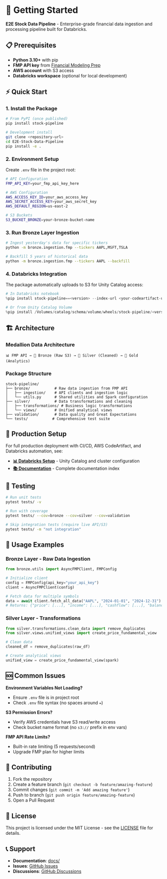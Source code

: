 # 🚀 Getting Started

**E2E Stock Data Pipeline** - Enterprise-grade financial data ingestion and processing pipeline built for Databricks.

## 📋 **Prerequisites**

- **Python 3.10+** with pip
- **FMP API key** from [Financial Modeling Prep](https://financialmodelingprep.com/)
- **AWS account** with S3 access
- **Databricks workspace** (optional for local development)

## ⚡ **Quick Start**

### **1. Install the Package**

```bash
# From PyPI (once published)
pip install stock-pipeline

# Development install
git clone <repository-url>
cd E2E-Stock-Data-Pipeline
pip install -e .
```

### **2. Environment Setup**

Create `.env` file in the project root:

```bash
# API Configuration
FMP_API_KEY=your_fmp_api_key_here

# AWS Configuration  
AWS_ACCESS_KEY_ID=your_aws_access_key
AWS_SECRET_ACCESS_KEY=your_aws_secret_key
AWS_DEFAULT_REGION=us-east-2

# S3 Buckets
S3_BUCKET_BRONZE=your-bronze-bucket-name
```

### **3. Run Bronze Layer Ingestion**

```bash
# Ingest yesterday's data for specific tickers
python -m bronze.ingestion.fmp --tickers AAPL,MSFT,TSLA

# Backfill 5 years of historical data
python -m bronze.ingestion.fmp --tickers AAPL --backfill
```

### **4. Databricks Integration**

The package automatically uploads to S3 for Unity Catalog access:

```python
# In Databricks notebook
%pip install stock-pipeline==<version> --index-url <your-codeartifact-url>

# Or from Unity Catalog Volume
%pip install /Volumes/catalog/schema/volume/wheels/stock-pipeline/<version>/stock_pipeline-<version>-py3-none-any.whl
```

## 🏗️ **Architecture**

### **Medallion Data Architecture**
```
📊 FMP API → 🥉 Bronze (Raw S3) → 🥈 Silver (Cleaned) → 🥇 Gold (Analytics)
```

### **Package Structure**
```
stock-pipeline/
├── bronze/           # Raw data ingestion from FMP API
│   ├── ingestion/    # API clients and ingestion logic
│   └── utils.py      # Shared utilities and Spark configuration
├── silver/           # Data transformations and cleaning
│   ├── transformations/ # Business logic transformations
│   └── views/        # Unified analytical views
├── validation/       # Data quality and Great Expectations
└── tests/           # Comprehensive test suite
```

## 🔧 **Production Setup**

For full production deployment with CI/CD, AWS CodeArtifact, and Databricks automation, see:

- **[📊 Databricks Setup](databricks/DATABRICKS_SETUP.md)** - Unity Catalog and cluster configuration  
- **[📚 Documentation](docs/README.md)** - Complete documentation index

## 🧪 **Testing**

```bash
# Run unit tests
pytest tests/ -v

# Run with coverage
pytest tests/ --cov=bronze --cov=silver --cov=validation

# Skip integration tests (require live API/S3)
pytest tests/ -m "not integration"
```

## 📖 **Usage Examples**

### **Bronze Layer - Raw Data Ingestion**
```python
from bronze.utils import AsyncFMPClient, FMPConfig

# Initialize client
config = FMPConfig(api_key="your_api_key")
client = AsyncFMPClient(config)

# Fetch data for multiple symbols
data = await client.fetch_all_data("AAPL", "2024-01-01", "2024-12-31")
# Returns: {"price": [...], "income": [...], "cashflow": [...], "balance": [...]}
```

### **Silver Layer - Transformations**
```python
from silver.transformations.clean_data import remove_duplicates
from silver.views.unified_views import create_price_fundamental_view

# Clean data
cleaned_df = remove_duplicates(raw_df)

# Create analytical views
unified_view = create_price_fundamental_view(spark)
```

## 🆘 **Common Issues**

**Environment Variables Not Loading?**
- Ensure `.env` file is in project root
- Check `.env` file syntax (no spaces around `=`)

**S3 Permission Errors?**
- Verify AWS credentials have S3 read/write access
- Check bucket name format (no `s3://` prefix in env vars)

**FMP API Rate Limits?**
- Built-in rate limiting (5 requests/second)
- Upgrade FMP plan for higher limits

## 🤝 **Contributing**

1. Fork the repository
2. Create a feature branch (`git checkout -b feature/amazing-feature`)
3. Commit changes (`git commit -m 'Add amazing feature'`)
4. Push to branch (`git push origin feature/amazing-feature`)
5. Open a Pull Request

## 📄 **License**

This project is licensed under the MIT License - see the [LICENSE](LICENSE) file for details.

## 📞 **Support**

- **Documentation**: [docs/](docs/README.md)
- **Issues**: [GitHub Issues](../../issues)
- **Discussions**: [GitHub Discussions](../../discussions)